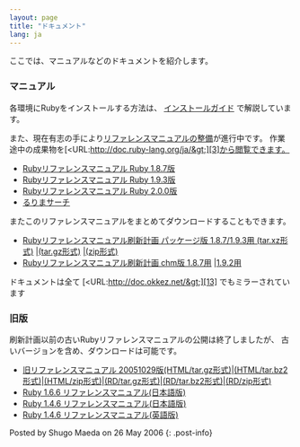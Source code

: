```yaml
---
layout: page
title: "ドキュメント"
lang: ja
---
```


ここでは、マニュアルなどのドキュメントを紹介します。

### マニュアル

各環境にRubyをインストールする方法は、 [インストールガイド][1] で解説しています。

また、現在有志の手により[リファレンスマニュアルの整備][2]が進行中です。
作業途中の成果物を[&lt;URL:http://doc.ruby-lang.org/ja/&gt;][3]から閲覧できます。

* [Rubyリファレンスマニュアル Ruby 1.8.7版][4]
* [Rubyリファレンスマニュアル Ruby 1.9.3版][5]
* [Rubyリファレンスマニュアル Ruby 2.0.0版][6]
* [るりまサーチ][7]

またこのリファレンスマニュアルをまとめてダウンロードすることもできます。

* [Rubyリファレンスマニュアル刷新計画 パッケージ版 1.8.7/1.9.3用 (tar.xz形式)][8]
  \|[(tar.gz形式)][9] \|[(zip形式)][10]
* [Rubyリファレンスマニュアル刷新計画 chm版 1.8.7用][11] \|[1.9.2用][12]

ドキュメントは全て [&lt;URL:http://doc.okkez.net/&gt;][13] でもミラーされています

### 旧版

刷新計画以前の古いRubyリファレンスマニュアルの公開は終了しましたが、
古いバージョンを含め、ダウンロードは可能です。

* [旧リファレンスマニュアル
  20051029版(HTML/tar.gz形式)][14]\|[(HTML/tar.bz2形式)][15]\|[(HTML/zip形式)][16]\|[(RD/tar.gz形式)][17]\|[(RD/tar.bz2形式)][18]\|[(RD/zip形式)][19]
* [Ruby 1.6.6 リファレンスマニュアル(日本語版)][20]
* [Ruby 1.4.6 リファレンスマニュアル(日本語版)][21]
* [Ruby 1.4.6 リファレンスマニュアル(英語版)][22]

Posted by Shugo Maeda on 26 May 2006
{: .post-info}



[1]: /ja/install.cgi?cmd=view;name=top
[2]: https://bugs.ruby-lang.org/projects/rurema/wiki
[3]: http://doc.ruby-lang.org/ja/
[4]: http://doc.ruby-lang.org/ja/1.8.7/doc/index.html
[5]: http://doc.ruby-lang.org/ja/1.9.3/doc/index.html
[6]: http://doc.ruby-lang.org/ja/2.0.0/doc/index.html
[7]: http://doc.ruby-lang.org/ja/search/
[8]: http://doc.ruby-lang.org/archives/201208/ruby-refm-1.9.3-dynamic-20120829.tar.xz
[9]: http://doc.ruby-lang.org/archives/201208/ruby-refm-1.9.3-dynamic-20120829.tar.gz
[10]: http://doc.ruby-lang.org/archives/201208/ruby-refm-1.9.3-dynamic-20120829.zip
[11]: http://doc.ruby-lang.org/archives/201208/ruby-refm-1.8.7-20120829.chm
[12]: http://doc.ruby-lang.org/archives/201208/ruby-refm-1.9.3-20120829.chm
[13]: http://doc.okkez.net/
[14]: ftp://ftp.ruby-lang.org/pub/ruby/doc/ruby-man-ja-html-20051029.tar.gz
[15]: ftp://ftp.ruby-lang.org/pub/ruby/doc/ruby-man-ja-html-20051029.tar.bz2
[16]: ftp://ftp.ruby-lang.org/pub/ruby/doc/ruby-man-ja-html-20051029.zip
[17]: ftp://ftp.ruby-lang.org/pub/ruby/doc/ruby-man-ja-rd-20051029.tar.gz
[18]: ftp://ftp.ruby-lang.org/pub/ruby/doc/ruby-man-ja-rd-20051029.tar.bz2
[19]: ftp://ftp.ruby-lang.org/pub/ruby/doc/ruby-man-ja-rd-20051029.zip
[20]: ftp://ftp.ruby-lang.org/pub/ruby/doc/ruby-man-ja-1.6.6-20011225-rd.tar.gz
[21]: ftp://ftp.ruby-lang.org/pub/ruby/doc/ruby-man-1.4.6-jp.tar.gz
[22]: ftp://ftp.ruby-lang.org/pub/ruby/doc/ruby-man-1.4.6.tar.gz

